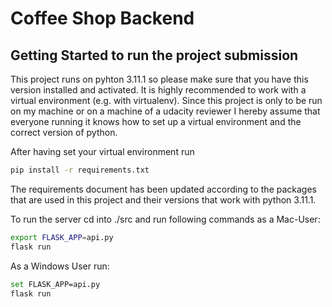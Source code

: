 # Coffee Shop Backend

## Getting Started to run the project submission

This project runs on pyhton 3.11.1 so please make sure that you have this version installed and activated.
It is highly recommended to work with a virtual environment (e.g. with virtualenv). 
Since this project is only to be run on my machine or on a machine of a udacity reviewer I hereby assume that everyone running it knows how to set up a virtual environment and the correct version of python.

After having set your virtual environment run
```bash
pip install -r requirements.txt
```
The requirements document has been updated according to the packages that are used in this project and their versions that work with python 3.11.1.

To run the server cd into ./src and run following commands as a Mac-User:
```bash
export FLASK_APP=api.py
flask run
```

As a Windows User run:
```bash
set FLASK_APP=api.py
flask run
```